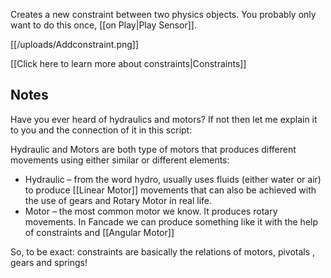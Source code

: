 Creates a new constraint between two physics objects. You probably only want to do this once, [[on Play|Play Sensor]].

[[/uploads/Addconstraint.png]]

[[Click here to learn more about constraints|Constraints]]

## Notes
Have you ever heard of hydraulics and motors? If not then let me explain it to you and the connection of it in this script:

Hydraulic and Motors are both type of motors that produces different movements using either similar or different elements:
- Hydraulic – from the word hydro, usually uses fluids (either water or air) to produce [[Linear Motor]] movements that can also be achieved with the use of gears and Rotary Motor in real life.
- Motor – the most common motor we know. It produces rotary movements. In Fancade we can produce something like it with the help of constraints and [[Angular Motor]]

So, to be exact: constraints are basically the relations of motors, pivotals , gears and springs!